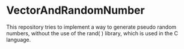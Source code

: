 # VectorAndRandomNumber
This repository tries to implement a way to generate pseudo random numbers, without the use of the rand( ) library, which is used in the C language.
